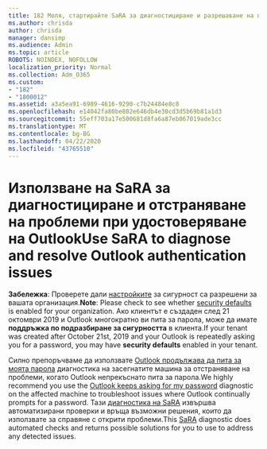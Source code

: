 ```yaml
---
title: 182 Моля, стартирайте SaRA за диагностициране и разрешаване на проблеми с удостоверяване на Outlook
ms.author: chrisda
author: chrisda
manager: dansimp
ms.audience: Admin
ms.topic: article
ROBOTS: NOINDEX, NOFOLLOW
localization_priority: Normal
ms.collection: Adm_O365
ms.custom:
- "182"
- "1800012"
ms.assetid: a3a5ea91-6989-4616-9290-c7b24484e8c8
ms.openlocfilehash: e14042fa80be802e646db4e30cd3d5b69b81a1d3
ms.sourcegitcommit: 55eff703a17e500681d8fa6a87eb067019ade3cc
ms.translationtype: MT
ms.contentlocale: bg-BG
ms.lasthandoff: 04/22/2020
ms.locfileid: "43765510"
---
```

# <a name="use-sara-to-diagnose-and-resolve-outlook-authentication-issues"></a><span data-ttu-id="40f05-102">Използване на SaRA за диагностициране и отстраняване на проблеми при удостоверяване на Outlook</span><span class="sxs-lookup"><span data-stu-id="40f05-102">Use SaRA to diagnose and resolve Outlook authentication issues</span></span>

<span data-ttu-id="40f05-103">**Забележка**: Проверете дали [настройките](https://aka.ms/securitydefaults) за сигурност са разрешени за вашата организация.</span><span class="sxs-lookup"><span data-stu-id="40f05-103">**Note**: Please check to see whether [security defaults](https://aka.ms/securitydefaults) is enabled for your organization.</span></span> <span data-ttu-id="40f05-104">Ако клиентът е създаден след 21 октомври 2019 и Outlook многократно ви пита за парола, може да имате **поддръжка по подразбиране за сигурността** в клиента.</span><span class="sxs-lookup"><span data-stu-id="40f05-104">If your tenant was created after October 21st, 2019 and your Outlook is repeatedly asking you for a password, you may have **security defaults** enabled in your tenant.</span></span>

<span data-ttu-id="40f05-105">Силно препоръчваме да използвате [Outlook продължава да пита за моята парола](https://aka.ms/SaRA-OutlookPwdPrompt-Alchemy) диагностика на засегнатите машина за отстраняване на проблеми, когато Outlook непрекъснато пита за парола.</span><span class="sxs-lookup"><span data-stu-id="40f05-105">We highly recommend you use the [Outlook keeps asking for my password](https://aka.ms/SaRA-OutlookPwdPrompt-Alchemy) diagnostic on the affected machine to troubleshoot issues where Outlook continually prompts for a password.</span></span> <span data-ttu-id="40f05-106">Тази [диагностика на SaRA](https://diagnostics.office.com/#/) извършва автоматизирани проверки и връща възможни решения, които да използвате за справяне с открити проблеми.</span><span class="sxs-lookup"><span data-stu-id="40f05-106">This [SaRA](https://diagnostics.office.com/#/) diagnostic does automated checks and returns possible solutions for you to use to address any detected issues.</span></span>
